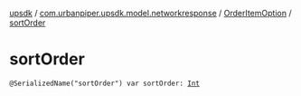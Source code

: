 [upsdk](../../index.md) / [com.urbanpiper.upsdk.model.networkresponse](../index.md) / [OrderItemOption](index.md) / [sortOrder](./sort-order.md)

# sortOrder

`@SerializedName("sortOrder") var sortOrder: `[`Int`](https://kotlinlang.org/api/latest/jvm/stdlib/kotlin/-int/index.html)